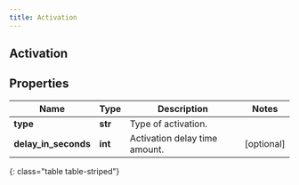 ```yaml
---
title: Activation
---
```

## Activation

## Properties

|Name | Type | Description | Notes|
|------------ | ------------- | ------------- | -------------|
| **type** | **str** | Type of activation. | |
| **delay_in_seconds** | **int** | Activation delay time amount. | [optional] |
{: class="table table-striped"}


